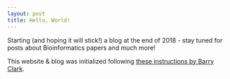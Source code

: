 ```yaml
---
layout: post
title: Hello, World!
---
```


Starting (and hoping it will stick!) a blog at the end of 2018 - stay tuned for posts about Bioinformatics papers and much more!

This website & blog was initialized following [these instructions by Barry Clark](https://www.smashingmagazine.com/2014/08/build-blog-jekyll-github-pages/).

